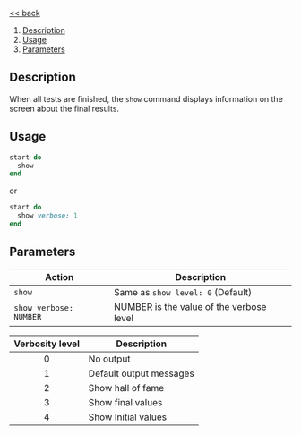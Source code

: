 [<< back](../../README.md)

1. [Description](#description)
2. [Usage](#usage)
3. [Parameters](#parameters)

## Description

When all tests are finished, the `show` command displays information on the screen about the final results.

## Usage

```ruby
start do
  show
end
```

or

```ruby
start do
  show verbose: 1
end
```

## Parameters

| Action               | Description                       |
| -------------------- | --------------------------------- |
| `show`               | Same as `show level: 0` (Default) |
| `show verbose: NUMBER` | NUMBER is the value of the verbose level |


| Verbosity level | Description |
| :-------------: | ----------- |
| 0               | No output   |
| 1               | Default output messages |
| 2               | Show hall of fame |
| 3               | Show final values |
| 4               | Show Initial values |
